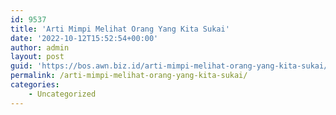 ```yaml
---
id: 9537
title: 'Arti Mimpi Melihat Orang Yang Kita Sukai'
date: '2022-10-12T15:52:54+00:00'
author: admin
layout: post
guid: 'https://bos.awn.biz.id/arti-mimpi-melihat-orang-yang-kita-sukai/'
permalink: /arti-mimpi-melihat-orang-yang-kita-sukai/
categories:
    - Uncategorized
---
```


